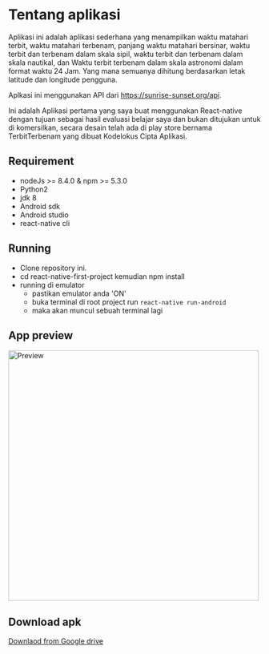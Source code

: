 # Tentang aplikasi
Aplikasi ini adalah aplikasi sederhana yang menampilkan waktu
matahari terbit, waktu matahari terbenam, panjang waktu matahari bersinar,
waktu terbit dan terbenam dalam skala sipil, waktu terbit dan terbenam dalam
skala nautikal, dan Waktu terbit terbenam dalam skala astronomi dalam format waktu 24 Jam.
Yang mana semuanya dihitung berdasarkan letak latitude dan longitude pengguna.

Aplkasi ini menggunakan API dari https://sunrise-sunset.org/api.

Ini adalah Aplikasi pertama yang saya buat menggunakan React-native dengan tujuan sebagai hasil
evaluasi belajar saya dan bukan ditujukan untuk di komersilkan, secara desain telah
ada di play store bernama TerbitTerbenam yang dibuat Kodelokus Cipta Aplikasi.

## Requirement

 * nodeJs >= 8.4.0 & npm >= 5.3.0
 * Python2
 * jdk 8
 * Android sdk
 * Android studio
 * react-native cli

## Running
 * Clone repository ini.
 * cd react-native-first-project kemudian npm install
 * running di emulator
      * pastikan emulator anda 'ON'
      * buka terminal di root project run `react-native run-android`
      * maka akan muncul sebuah terminal lagi
 

 ## App preview
 <img src="https://firebasestorage.googleapis.com/v0/b/ionic2-1afad.appspot.com/o/react-native.gif?alt=media&token=56ba0174-abdf-4719-98ee-deb5e3260da7" alt="Preview" height=500>


 ## Download apk
<a href="https://drive.google.com/open?id=0Bxp6Hpy2uQydQUxXMDJWZGdUcmM" target="_blank">Downlaod from Google drive</a>
